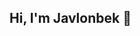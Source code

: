 ## Hi, I'm Javlonbek 👋  

<!--

**Software Engineer | Frontend Specialist**

---

I’m a software engineer passionate about crafting clean, scalable, and intuitive products.  
Currently focused on **AI-powered web applications**, I enjoy solving real-world problems with smart interfaces and powerful code.

I grew up in 🇺🇿, and I’m building tools that help people become more productive and connected through tech.

You’ll often find me turning design systems into dynamic experiences, shipping fast with modern frameworks, and learning how to build the future one commit at a time.

---

## Connect With Me  
- GitHub: [@javlonbk](https://github.com/javlonbk)  
- LinkedIn: [@javlonbk](https://www.linkedin.com/in/https://www.linkedin.com/in/javlonbk/)  
- Leetcode: [@javlonbek02](https://leetcode.com/u/Javlonbek02/)

---

## Projects

**AI Resume Optimizer**  
An AI-powered platform to analyze and improve resumes for job seekers. Includes ATS checks, keyword optimization, and smart suggestions.

**Drone Detection UI**  
Frontend dashboard for detecting and visualizing drone signals using Leaflet maps and SDR data, designed for real-time monitoring.

**Personal Portfolio + Blog**  
A sleek, responsive site to showcase my work, ideas, and experiments — built with MERN and TailwindCSS.

---

> Let’s change the world. 🚀

-->
